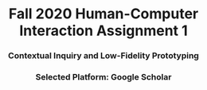 # <div align="center"> Fall 2020 Human-Computer Interaction Assignment 1 </div>
### <div align="center"> Contextual Inquiry and Low-Fidelity Prototyping </div>

###  <div align="center"> Selected Platform: Google Scholar </div>
